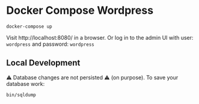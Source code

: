 # Docker Compose Wordpress

```
docker-compose up
```

Visit http://localhost:8080/ in a browser. Or log in to the admin UI with
user: `wordpress` and password: `wordpress`

## Local Development

⚠️ Database changes are not persisted ⚠️ (on purpose). To save your database work:

```
bin/sqldump
```
